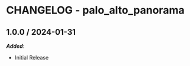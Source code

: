 # CHANGELOG - palo_alto_panorama

<!-- towncrier release notes start -->

## 1.0.0 / 2024-01-31

***Added***:

* Initial Release